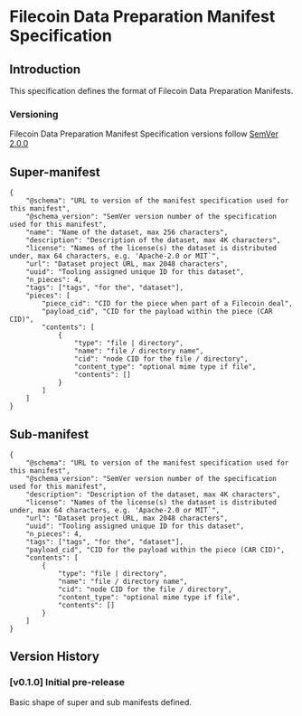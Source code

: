 # Filecoin Data Preparation Manifest Specification

## Introduction

This specification defines the format of Filecoin Data Preparation Manifests.

### Versioning

Filecoin Data Preparation Manifest Specification versions follow [SemVer 2.0.0](https://semver.org/)

## Super-manifest

```
{
    "@schema": "URL to version of the manifest specification used for this manifest",
    "@schema_version": "SemVer version number of the specification used for this manifest",
    "name": "Name of the dataset, max 256 characters",
    "description": "Description of the dataset, max 4K characters",
    "license": "Names of the license(s) the dataset is distributed under, max 64 characters, e.g. 'Apache-2.0 or MIT`",
    "url": "Dataset project URL, max 2048 characters",
    "uuid": "Tooling assigned unique ID for this dataset",
    "n_pieces": 4,
    "tags": ["tags", "for the", "dataset"],
    "pieces": [
        "piece_cid": "CID for the piece when part of a Filecoin deal",
        "payload_cid", "CID for the payload within the piece (CAR CID)",
        "contents": [
            {
                "type": "file | directory",
                "name": "file / directory name",
                "cid": "node CID for the file / directory",
                "content_type": "optional mime type if file",
                "contents": []
            }
        ]
    ]
}
```

## Sub-manifest

```
{
    "@schema": "URL to version of the manifest specification used for this manifest",
    "@schema_version": "SemVer version number of the specification used for this manifest",
    "description": "Description of the dataset, max 4K characters",
    "license": "Names of the license(s) the dataset is distributed under, max 64 characters, e.g. 'Apache-2.0 or MIT`",
    "url": "Dataset project URL, max 2048 characters",
    "uuid": "Tooling assigned unique ID for this dataset",
    "n_pieces": 4,
    "tags": ["tags", "for the", "dataset"],
    "payload_cid", "CID for the payload within the piece (CAR CID)",
    "contents": [
        {
            "type": "file | directory",
            "name": "file / directory name",
            "cid": "node CID for the file / directory",
            "content_type": "optional mime type if file",
            "contents": []
        }
    ]
}
```

## Version History

### [v0.1.0] Initial pre-release

Basic shape of super and sub manifests defined.
